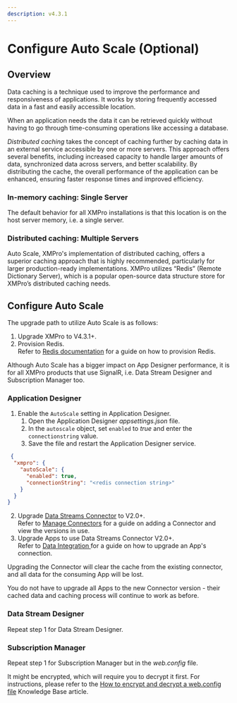 ```yaml
---
description: v4.3.1
---
```


# Configure Auto Scale (Optional)

<!-- embeded video removed -->

## Overview

Data caching is a technique used to improve the performance and responsiveness of applications. It works by storing frequently accessed data in a fast and easily accessible location.&#x20;

When an application needs the data it can be retrieved quickly without having to go through time-consuming operations like accessing a database.

_Distributed caching_ takes the concept of caching further by caching data in an external service accessible by one or more servers. This approach offers several benefits, including increased capacity to handle larger amounts of data, synchronized data across servers, and better scalability. By distributing the cache, the overall performance of the application can be enhanced, ensuring faster response times and improved efficiency.

### In-memory caching: Single Server

The default behavior for all XMPro installations is that this location is on the host server memory, i.e. a single server.&#x20;

### Distributed caching: Multiple Servers&#x20;

Auto Scale, XMPro's implementation of distributed caching, offers a superior caching approach that is highly recommended, particularly for larger production-ready implementations. XMPro utilizes “Redis” (Remote Dictionary Server), which is a popular open-source data structure store for XMPro’s distributed caching needs.

## Configure Auto Scale

The upgrade path to utilize Auto Scale is as follows:

1. Upgrade XMPro to V4.3.1+.
2. Provision Redis.\
   Refer to [Redis documentation](https://redis.io/docs/getting-started/) for a guide on how to provision Redis.

Although Auto Scale has a bigger impact on App Designer performance, it is for all XMPro products that use SignalR, i.e. Data Stream Designer and Subscription Manager too.

### Application Designer

1. Enable the `AutoScale` setting in Application Designer.
   1. Open the Application Designer _appsettings.json_ file.
   2. In the `autoscale` object, set `enabled` to _true_ and enter the `connectionstring` value.
   3. Save the file and restart the Application Designer service.

```json
 {
  "xmpro": {    
    "autoScale": {
      "enabled": true,
      "connectionString": "<redis connection string>"
    }
  }
}
```

2. Upgrade [Data Streams Connector](https://xmpro.gitbook.io/data-streams-connector/) to V2.0+.\
   Refer to [Manage Connectors](../../how-tos/connectors/manage-connectors.md#adding-a-connector) for a guide on adding a Connector and view the versions in use.
3. Upgrade Apps to use Data Streams Connector V2.0+.\
   Refer to [Data Integration ](../../concepts/application/data-integration.md#connection)for a guide on how to upgrade an App's connection.

<!-- unsupported tag removed -->
Upgrading the Connector will clear the cache from the existing connector, and all data for the consuming App will be lost.

You do not have to upgrade all Apps to the new Connector version - their cached data and caching process will continue to work as before.
<!-- unsupported tag removed -->

### Data Stream Designer

Repeat step 1 for Data Stream Designer.

### Subscription Manager

Repeat step 1 for Subscription Manager but in the _web.config_ file.

<!-- unsupported tag removed -->
It might be encrypted, which will require you to decrypt it first. For instructions, please refer to the [How to encrypt and decrypt a web.config file](https://docs.xmpro.com/knowledge-base-2/how-to-encrypt-and-decrypt-a-web-config-file/) Knowledge Base article.
<!-- unsupported tag removed -->
